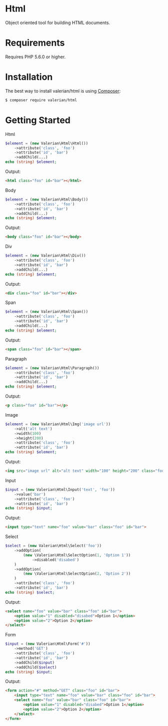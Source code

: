 # Html
Object oriented tool for building HTML documents.

Requirements
============
Requires PHP 5.6.0 or higher.


Installation
=============

The best way to install valerian/html is using  [Composer](http://getcomposer.org/):

```sh
$ composer require valerian/html
```

Getting Started
===============

Html
```php
$element = (new Valerian\Html\Html())
    ->attribute('class', 'foo')
    ->attribute('id', 'bar')
    ->addChild(...)
echo (string) $element;
```

Output:
```html
<html class="foo" id="bar"></html>
```

Body
```php
$element = (new Valerian\Html\Body())
    ->attribute('class', 'foo')
    ->attribute('id', 'bar')
    ->addChild(...)
echo (string) $element;
```

Output:
```html
<body class="foo" id="bar"></body>
```

Div
```php
$element = (new Valerian\Html\Div())
    ->attribute('class', 'foo')
    ->attribute('id', 'bar')
    ->addChild(...)
echo (string) $element;
```

Output:
```html
<div class="foo" id="bar"></div>
```

Span
```php
$element = (new Valerian\Html\Span())
    ->attribute('class', 'foo')
    ->attribute('id', 'bar')
    ->addChild(...)
echo (string) $element;
```

Output:
```html
<span class="foo" id="bar"></span>
```

Paragraph
```php
$element = (new Valerian\Html\Paragraph())
    ->attribute('class', 'foo')
    ->attribute('id', 'bar')
    ->addChild(...)
echo (string) $element;
```

Output:
```html
<p class="foo" id="bar"></p>
```

Image
```php
$element = (new Valerian\Html\Img('image url'))
    ->alt('alt text')
    ->width(100)
    ->height(200)
    ->attribute('class', 'foo')
    ->attribute('id', 'bar')
echo (string) $element;
```

Output:
```html
<img src="image url" alt="alt text" width="100" height="200" class="foo" id="bar">
```

Input
```php
$input = (new Valerian\Html\Input('text', 'foo'))
    ->value('bar')
    ->attribute('class', 'foo')
    ->attribute('id', 'bar')
echo (string) $input;
```

Output:
```html
<input type="text" name="foo" value="bar" class="foo" id="bar">
```

Select
```php
$select = (new Valerian\Html\Select('foo'))
    ->addOption(
        (new \Valerian\Html\SelectOption(1, 'Option 1'))
            ->disabled('disabed')
    )
    ->addOption(
        (new \Valerian\Html\SelectOption(2, 'Option 2'))
    )
    ->attribute('class', 'foo')
    ->attribute('id', 'bar')
echo (string) $select;
```

Output:
```html
<select name="foo" value="bar" class="foo" id="bar">
    <option value="1" disabled="disabed">Option 1</option>
    <option value="2">Option 2</option>
</select>
```

Form
```php
$input = (new Valerian\Html\Form('#'))
    ->method('GET')
    ->attribute('class', 'foo')
    ->attribute('id', 'bar')
    ->addChild($input)
    ->addChild($select)
echo (string) $input;
```

Output:
```html
<form action="#" method="GET" class="foo" id="bar">
    <input type="text" name="foo" value="bar" class="foo" id="bar">
    <select name="foo" value="bar" class="foo" id="bar">
        <option value="1" disabled="disabed">Option 1</option>
        <option value="2">Option 2</option>
    </select>
</form>
```